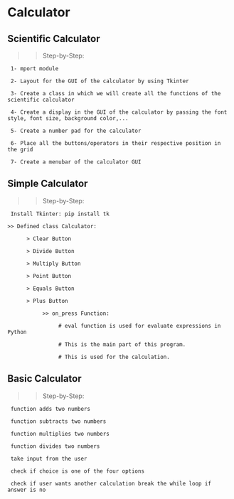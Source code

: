 # Calculator

## Scientific Calculator

>> Step-by-Step:

     1- mport module
     
     2- Layout for the GUI of the calculator by using Tkinter
     
     3- Create a class in which we will create all the functions of the scientific calculator
     
     4- Create a display in the GUI of the calculator by passing the font style, font size, background color,...
     
     5- Create a number pad for the calculator
     
     6- Place all the buttons/operators in their respective position in the grid
     
     7- Create a menubar of the calculator GUI
     
     
     
## Simple Calculator

>> Step-by-Step:

     Install Tkinter: pip install tk
     
    >> Defined class Calculator:
     
          > Clear Button
          
          > Divide Button
          
          > Multiply Button
          
          > Point Button
          
          > Equals Button
          
          > Plus Button
          
               >> on_press Function:
               
                    # eval function is used for evaluate expressions in Python
                    
                    # This is the main part of this program. 
                    
                    # This is used for the calculation.



## Basic Calculator

>> Step-by-Step:

     function adds two numbers
     
     function subtracts two numbers
     
     function multiplies two numbers
     
     function divides two numbers
     
     take input from the user
     
     check if choice is one of the four options
     
     check if user wants another calculation break the while loop if answer is no
     
     
